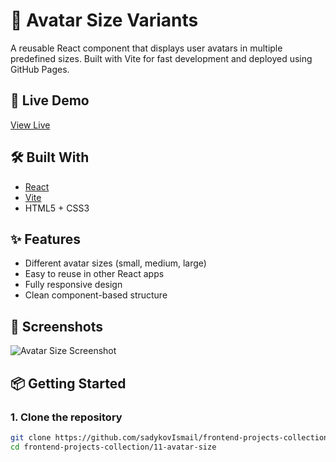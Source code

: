 # 👤 Avatar Size Variants

A reusable React component that displays user avatars in multiple predefined sizes. Built with Vite for fast development and deployed using GitHub Pages.

## 🔗 Live Demo

[View Live](https://sadykovIsmail.github.io/frontend-projects-collection/11-avatar-size/)

## 🛠️ Built With

- [React](https://reactjs.org/)
- [Vite](https://vitejs.dev/)
- HTML5 + CSS3

## ✨ Features

- Different avatar sizes (small, medium, large)
- Easy to reuse in other React apps
- Fully responsive design
- Clean component-based structure

## 📸 Screenshots

![Avatar Size Screenshot](./screenshot.png)

## 📦 Getting Started

### 1. Clone the repository

```bash
git clone https://github.com/sadykovIsmail/frontend-projects-collection.git
cd frontend-projects-collection/11-avatar-size
